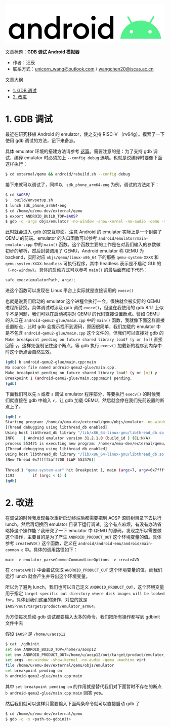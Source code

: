 ![](./diagrams/android.png)

文章标题：**GDB 调试 Android 模拟器**

- 作者：汪辰
- 联系方式：<unicorn_wang@outlook.com> / <wangchen20@iscas.ac.cn>

文章大纲
<!-- TOC -->

- [1. GDB 调试](#1-gdb-调试)
- [2. 改进](#2-改进)

<!-- /TOC -->

# 1. GDB 调试

最近在研究移植 Android 的 emulator，使之支持 RISC-V （rv64g）。摸索了一下使用 gdb 调试的方法，记下来备忘。

具体 emulator 环境的搭建方法请参考 [这篇](../docs/zh/howto-build-emu-riscv.md)。需要注意的是：为了支持 gdb 调试，编译 emulator 时必须加上 `--config debug` 选项。也就是说编译时要像下面这样执行：

```bash
$ cd external/qemu && android/rebuild.sh --config debug
```

接下来就可以调试了，同样以 `
sdk_phone_arm64-eng` 为例，调试的方法如下：

```bash
$ cd $AOSP/
$ . build/envsetup.sh
$ lunch sdk_phone_arm64-eng
$ cd /home/u/emu-dev/external/qemu
$ export ANDROID_BUILD_TOP=$AOSP
$ gdb -q -args objs/emulator -no-window -show-kernel -no-audio -qemu -machine virt
```

此时就会进入 gdb 的交互界面。注意 Android 的 emulator 实际上是一个封装了 QEMU 的前端。emulator 的入口函数可以参考 `android/emulator/main-emulator.cpp` 中的 `main()` 函数。这个函数主要的工作是在对我们输入的参数做初步的解析，然后封装调用了 QEMU，Android emulator 称 QEMU 为 backend，实际对应 `objs/qemu/linux-x86_64` 下的那些 `qemu-system-XXXX` 和 `qemu-system-XXXX-headless` 可执行程序，其中 headless 表示是不启动 GUI 的（`-no-window`）。具体的启动方式可以参考 `main()` 的最后面有如下代码：

```cpp
safe_execv(emulatorPath, argv);
```

进这个函数可以发现在 Linux 平台上实际就是直接调用的 `execv()`

也就是说我们启动的 emulator 这个进程会执行一会，很快就会被实际的 QEMU 进程所替换。具体调试时涉及 gdb 调试 `execv()`，但这在我使用的 gdb 8.1.1 上似乎不是问题，我们可以在启动初期对 QEMU 的代码直接设置断点。譬如 QEMU 的入口在 `android-qemu2-glue/main.cpp` 中的 `main()` 函数，我就像下面这样直接设置断点，此时 gdb 会提示找不到源码，原因很简单，我们加载的 emulator 中是不包含 `android-qemu2-glue/main.cpp` 这个文件的，但我们可以直接对 gdb 的 `Make breakpoint pending on future shared library load? (y or [n])` 直接回答 `y`，这样先强制记住这个断点，等 gdb 执行 `execv()` 加载新的程序到内存中时这个断点会自然生效。

```bash
(gdb) b android-qemu2-glue/main.cpp:main
No source file named android-qemu2-glue/main.cpp.
Make breakpoint pending on future shared library load? (y or [n]) y
Breakpoint 1 (android-qemu2-glue/main.cpp:main) pending.
(gdb)
```

下面我们可以先 `n` 或者 `s` 调试 emulator 程序部分，等要执行 `execv()` 的时候我们就直接在 gdb 中输入 `r`，让 gdb 加载 QEMU，然后就会停在我们先前设置的断点上了。

```bash
(gdb) r
Starting program: /home/u/emu-dev/external/qemu/objs/emulator -no-window -show-kernel -no-audio -qemu -machine virt
[Thread debugging using libthread_db enabled]
Using host libthread_db library "/lib/x86_64-linux-gnu/libthread_db.so.1".
INFO    | Android emulator version 31.2.1.0 (build_id ) (CL:N/A)
process 553471 is executing new program: /home/u/emu-dev/external/qemu/objs/qemu/linux-x86_64/qemu-system-aarch64-headless
[Thread debugging using libthread_db enabled]
Using host libthread_db library "/lib/x86_64-linux-gnu/libthread_db.so.1".
[New Thread 0x7ffff5aff700 (LWP 553476)]

Thread 1 "qemu-system-aar" hit Breakpoint 1, main (argc=7, argv=0x7fffffffd268) at ../android-qemu2-glue/main.cpp:1193
1193        if (argc < 1) {
(gdb)
```

# 2. 改进

在调试的时候我发现每次重新启动终端后都需要把到 AOSP 源码树目录下去执行 lunch，然后再切换回 emulator 目录下运行调试。这个有点麻烦，有没有办法省略掉这个操作能？我研究了一下 emulator 中 QEMU 的源码，发现之所以需要做这个操作，主要目的是为了产生 `ANDROID_PRODUCT_OUT` 这个环境变量的值。具体参考 `createAVD()` 这个函数，定义在 `android/android-emu/android/main-common.c` 中。具体的调用路径如下：

```
main -> emulator_parseCommonCommandLineOptions -> createAVD
```

在 `createAVD()` 中会尝试获取 `ANDROID_PRODUCT_OUT` 这个环境变量的值，而我们运行 lunch 就会产生并导出这个环境变量。

所以为了避免 lunch，我们也可以自己定义 `ANDROID_PRODUCT_OUT`，这个环境变量用于指定 `target-specific out directory where disk images will be looked for`。具体到我们这里的操作，对应的就是 `$AOSP/out/target/product/emulator_arm64`。

为方便每次启动 gdb 调试都要输入太多的命令，我们把所有操作都写到 gdbinit 文件中去

假设 `$AOSP` 是 `/home/u/aosp12`

```bash
$ cat ./gdbinit
set env ANDROID_BUILD_TOP=/home/u/aosp12
set env ANDROID_PRODUCT_OUT=/home/u/aosp12/out/target/product/emulator_arm64
set args -no-window -show-kernel -no-audio -qemu -machine virt
file /home/u/emu-dev/external/qemu/objs/emulator
set breakpoint pending on
b android-qemu2-glue/main.cpp:main
```

其中 `set breakpoint pending on` 的作用就是替代我们对下面暂时不存在的断点 `b android-qemu2-glue/main.cpp:main` 回答 yes。

然后我们就可以这样只需要输入下面两条命令就可以直接启动 gdb 了

```bash
$ cd /home/u/emu-dev/external/qemu
$ gdb -q -x <path-to-gdbinit>
```



